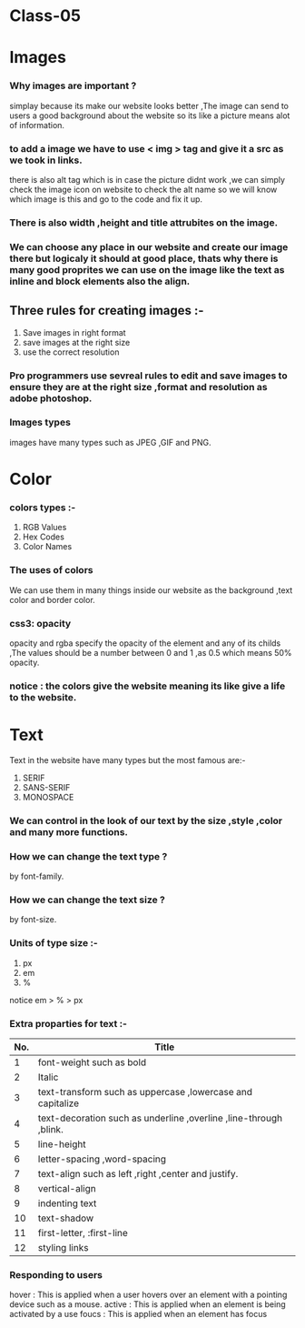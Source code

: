 # Class-05

# Images

### Why images are important ?
simplay because its make our website looks better ,The image can send to users a good background about the website so its like a picture means alot of information.

### to add a image we have to use < img > tag and give it a src as we took in links.
there is also alt tag which is in case the picture didnt work ,we can simply check the image icon on website to check the alt name so we will know which image is this and go to the code and fix it up.

### There is also width ,height and title attrubites on the image.

### We can choose any place in our website and create our image there but logicaly it should at good place, thats why there is many good proprites we can use on the image like the text as inline and block elements also the align.

## Three rules for creating images :-
1. Save images in right format
2. save images at the right size
3. use the correct resolution

### Pro programmers use sevreal rules to edit and save images to ensure they are at the right size ,format and resolution as adobe photoshop.

### Images types
images have many types such as JPEG ,GIF and PNG.

# Color

### colors types :-
1. RGB Values
2. Hex Codes
3. Color Names

### The uses of colors
We can use them in many things inside our website as the background ,text color and border color.

### css3: opacity
opacity and rgba specify the opacity of the element and any of its childs ,The values should be a number between 0 and 1 ,as 0.5 which means 50% opacity.

### notice : the colors give the website meaning its like give a life to the website.

# Text
Text in the website have many types but the most famous are:-
1. SERIF
2. SANS-SERIF
3. MONOSPACE

### We can control in the look of our text by the size ,style ,color and many more functions.

### How we can change the text type ?
by font-family.

### How we can change the text size ?
by font-size.

### Units of type size :-
1. px
2. em
3. %

notice em > % > px 

### Extra proparties for text :-

No. | Title
----|------
1 | font-weight such as bold
2 | Italic
3 | text-transform such as uppercase ,lowercase and capitalize
4 | text-decoration such as underline ,overline ,line-through ,blink.
5 | line-height
6 | letter-spacing ,word-spacing
7 | text-align such as left ,right ,center and justify.
8 | vertical-align
9 | indenting text
10 | text-shadow
11 | first-letter, :first-line
12 | styling links

### Responding to users 
hover : This is applied when a user hovers over an element with a pointing device such as a mouse.
active : This is applied when an element is being activated by a use
foucs : This is applied when an element has focus











